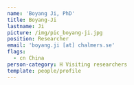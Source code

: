 ```yaml
---
name: 'Boyang Ji, PhD'
title: Boyang-Ji
lastname: Ji
picture: /img/pic_boyang-ji.jpg
position: Researcher
email: 'boyang.ji [at] chalmers.se'
flags:
  - cn China
person-category: H Visiting researchers
template: people/profile
---
```


